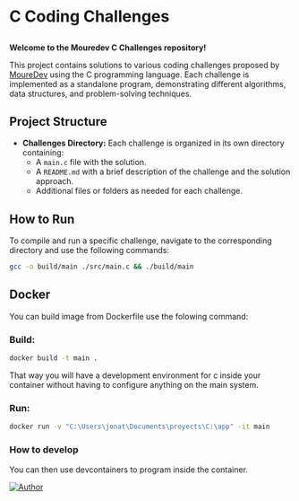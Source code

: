 # C Coding Challenges

##
**Welcome to the Mouredev C Challenges repository!**

This project contains solutions to various coding challenges proposed by [MoureDev](__https://github.com/mouredev__) using the C programming language. Each challenge is implemented as a standalone program, demonstrating different algorithms, data structures, and problem-solving techniques.

## Project Structure

- **Challenges Directory:** Each challenge is organized in its own directory containing:
  - A `main.c` file with the solution.
  - A `README.md` with a brief description of the challenge and the solution approach.
  - Additional files or folders as needed for each challenge.

## How to Run

To compile and run a specific challenge, navigate to the corresponding directory and use the following commands:
```bash
gcc -o build/main ./src/main.c && ./build/main
```

## Docker

You can build image from Dockerfile use the folowing command:

### Build:

```bash
docker build -t main .
```
That way you will have a development environment for c inside your container without having to configure anything on the main system.

### Run:
```bash
docker run -v "C:\Users\jonat\Documents\proyects\C:\app" -it main
```
### How to develop

You can then use devcontainers to program inside the container.

[![Author](https://img.shields.io/badge/Author-%40shonydev-green)](https://github.com/shonydev)
